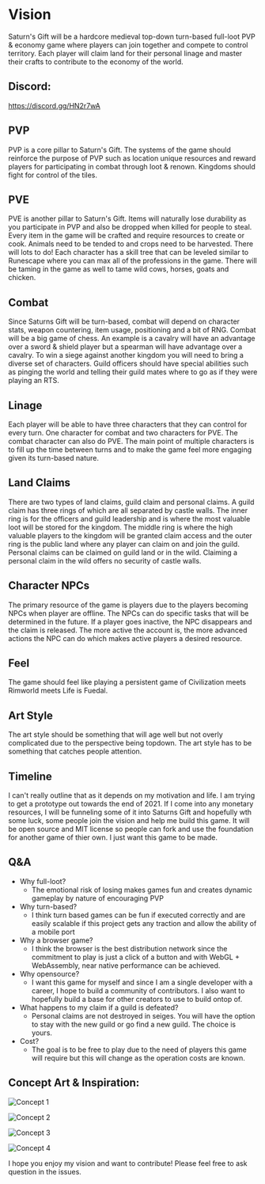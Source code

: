 # Vision

Saturn's Gift will be a hardcore medieval top-down turn-based full-loot PVP & economy game where players can join together and compete to control territory. Each player will claim land for their personal linage and master their crafts to contribute to the economy of the world.

## Discord:
https://discord.gg/HN2r7wA

## PVP

PVP is a core pillar to Saturn's Gift. The systems of the game should reinforce the purpose of PVP such as location unique resources and reward players for participating in combat through loot & renown. Kingdoms should fight for control of the tiles.

## PVE

PVE is another pillar to Saturn's Gift. Items will naturally lose durability as you participate in PVP and also be dropped when killed for people to steal. Every item in the game will be crafted and require resources to create or cook. Animals need to be tended to and crops need to be harvested. There will lots to do! Each character has a skill tree that can be leveled similar to Runescape where you can max all of the professions in the game. There will be taming in the game as well to tame wild cows, horses, goats and chicken.

## Combat

Since Saturns Gift will be turn-based, combat will depend on character stats, weapon countering, item usage, positioning and a bit of RNG. Combat will be a big game of chess. An example is a cavalry will have an advantage over a sword & shield player but a spearman will have advantage over a cavalry. To win a siege against another kingdom you will need to bring a diverse set of characters. Guild officers should have special abilities such as pinging the world and telling their guild mates where to go as if they were playing an RTS.

## Linage

Each player will be able to have three characters that they can control for every turn. One character for combat and two characters for PVE. The combat character can also do PVE. The main point of multiple characters is to fill up the time between turns and to make the game feel more engaging given its turn-based nature.

## Land Claims

There are two types of land claims, guild claim and personal claims. A guild claim has three rings of which are all separated by castle walls. The inner ring is for the officers and guild leadership and is where the most valuable loot will be stored for the kingdom. The middle ring is where the high valuable players to the kingdom will be granted claim access and the outer ring is the public land where any player can claim on and join the guild. Personal claims can be claimed on guild land or in the wild. Claiming a personal claim in the wild offers no security of castle walls.

## Character NPCs

The primary resource of the game is players due to the players becoming NPCs when player are offline. The NPCs can do specific tasks that will be determined in the future. If a player goes inactive, the NPC disappears and the claim is released. The more active the account is, the more advanced actions the NPC can do which makes active players a desired resource.

## Feel

The game should feel like playing a persistent game of Civilization meets Rimworld meets Life is Fuedal.

## Art Style

The art style should be something that will age well but not overly complicated due to the perspective being topdown. The art style has to be something that catches people attention.

## Timeline

I can't really outline that as it depends on my motivation and life. I am trying to get a prototype out towards the end of 2021. If I come into any monetary resources, I will be funneling some of it into Saturns Gift and hopefully wth some luck, some people join the vision and help me build this game. It will be open source and MIT license so people can fork and use the foundation for another game of thier own. I just want this game to be made.

## Q&A

- Why full-loot?
  - The emotional risk of losing makes games fun and creates dynamic gameplay by nature of encouraging PVP
- Why turn-based?
  - I think turn based games can be fun if executed correctly and are easily scalable if this project gets any traction and allow the ability of a mobile port
- Why a browser game?
  - I think the browser is the best distribution network since the commitment to play is just a click of a button and with WebGL + WebAssembly, near native performance can be achieved.
- Why opensource?
  - I want this game for myself and since I am a single developer with a career, I hope to build a community of contributors. I also want to hopefully build a base for other creators to use to build ontop of.
- What happens to my claim if a guild is defeated?
  - Personal claims are not destroyed in seiges. You will have the option to stay with the new guild or go find a new guild. The choice is yours. 
- Cost?
  - The goal is to be free to play due to the need of players this game will require but this will change as the operation costs are known.
 
## Concept Art & Inspiration:

![Concept 1](https://cdn.discordapp.com/attachments/627660915646398468/781212653489618984/concept20frm.png)

![Concept 2](https://media.discordapp.net/attachments/627660915646398468/781213008810213396/RIMWORLD_MEDEVAL.png?width=845&height=676)

![Concept 3](https://media.discordapp.net/attachments/627660915646398468/781213061598937098/Bannerlord2.jpg?width=1131&height=676)

![Concept 4](https://cdn.discordapp.com/attachments/627660915646398468/781252501008810014/clash_game.jpg)

I hope you enjoy my vision and want to contribute! Please feel free to ask question in the issues.
